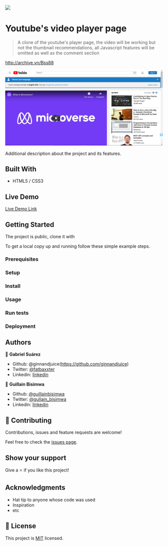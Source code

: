 ![](https://img.shields.io/badge/Microverse-blueviolet)

# Youtube's video player page

> A clone of the youtube's player page, the video will be working but not the thumbnail recommendations, all Javascript features will be omitted as well as the comment section

http://archive.vn/Bss88



![Alt text](https://github.com/GabrielJSuarez/YoutubeVideoPage/blob/Youtube-Clone-Feature/screenshot.png?raw=true "Optional title")

Additional description about the project and its features.

## Built With

- HTML5 / CSS3

## Live Demo

[Live Demo Link](https://gabrieljsuarez.github.io/YoutubeVideoPage/)


## Getting Started

The project is public, clone it with 

To get a local copy up and running follow these simple example steps.

### Prerequisites

### Setup

### Install

### Usage

### Run tests

### Deployment



## Authors

👤 **Gabriel Suárez**

- Github: @ginnandjuice(https://github.com/ginnandjuice)
- Twitter: [@fatbaxxter](https://twitter.com/fatbaxxter)
- Linkedin: [linkedin](https://www.linkedin.com/in/gabriel-su%C3%A1rez-torres-85125a1ab/)

👤 **Guillain Bisimwa**

- Github: [@guillainbisimwa](https://github.com/guillainbisimwa)
- Twitter: [@gullain_bisimwa](https://twitter.com/gullain_bisimwa)
- Linkedin: [linkedin](https://www.linkedin.com/in/guillain-bisimwa-8a8b7a7b/)

## 🤝 Contributing

Contributions, issues and feature requests are welcome!

Feel free to check the [issues page](issues/).

## Show your support

Give a ⭐️ if you like this project!

## Acknowledgments

- Hat tip to anyone whose code was used
- Inspiration
- etc

## 📝 License

This project is [MIT](lic.url) licensed.
